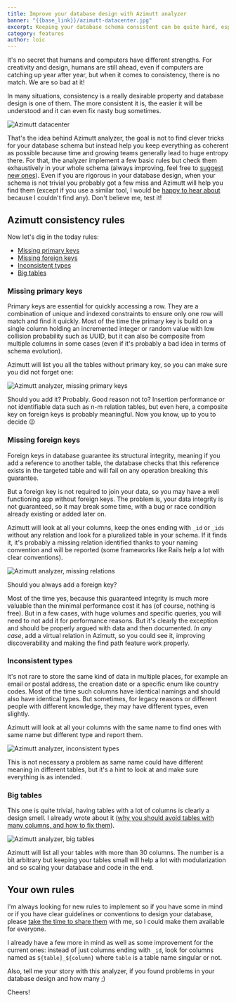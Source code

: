 ```yaml
---
title: Improve your database design with Azimutt analyzer
banner: "{{base_link}}/azimutt-datacenter.jpg"
excerpt: Keeping your database schema consistent can be quite hard, especially when your team is growing. Computers are much better than humans at exhaustivity and consistency, so let join forces and exploit this for the better.
category: features
author: loic
---
```


It's no secret that humans and computers have different strengths. For creativity and design, humans are still ahead, even if computers are catching up year after year, but when it comes to consistency, there is no match. We are so bad at it!

In many situations, consistency is a really desirable property and database design is one of them. The more consistent it is, the easier it will be understood and it can even fix nasty bug sometimes.

![Azimutt datacenter]({{base_link}}/azimutt-datacenter.jpg)

That's the idea behind Azimutt analyzer, the goal is not to find clever tricks for your database schema but instead help you keep everything as coherent as possible because time and growing teams generally lead to huge entropy there. For that, the analyzer implement a few basic rules but check them exhaustively in your whole schema (always improving, feel free to [suggest new ones]({{issues_link}})). Even if you are rigorous in your database design, when your schema is not trivial you probably got a few miss and Azimutt will help you find them (except if you use a similar tool, I would be [happy to hear about]({{azimutt_twitter}}) because I couldn't find any).
Don't believe me, test it!

## Azimutt consistency rules

Now let's dig in the today rules:

- [Missing primary keys](#missing-primary-keys)
- [Missing foreign keys](#missing-foreign-keys)
- [Inconsistent types](#inconsistent-types)
- [Big tables](#big-tables)

### Missing primary keys

Primary keys are essential for quickly accessing a row. They are a combination  of unique and indexed constraints to ensure only one row will match and find it quickly. Most of the time the primary key is build on a single column holding an incremented integer or random value with low collision probability such as UUID, but it can also be composite from multiple columns in some cases (even if it's probably a bad idea in terms of schema evolution).

Azimutt will list you all the tables without primary key, so you can make sure you did not forget one:

![Azimutt analyzer, missing primary keys]({{base_link}}/azimutt-analyzer-missing-primary-keys.jpg)

Should you add it? Probably. Good reason not to? Insertion performance or not identifiable data such as n-m relation tables, but even here, a composite key on foreign keys is probably meaningful. Now you know, up to you to decide 😉

### Missing foreign keys

Foreign keys in database guarantee its structural integrity, meaning if you add a reference to another table, the database checks that this reference exists in the targeted table and will fail on any operation breaking this guarantee.

But a foreign key is not required to join your data, so you may have a well functioning app without foreign keys. The problem is, your data integrity is not guaranteed, so it may break some time, with a bug or race condition already existing or added later on.

Azimutt will look at all your columns, keep the ones ending with `_id` or `_ids` without any relation and look for a pluralized table in your schema. If it finds it, it's probably a missing relation identified thanks to your naming convention and will be reported (some frameworks like Rails help a lot with clear conventions).

![Azimutt analyzer, missing relations]({{base_link}}/azimutt-analyzer-missing-relations.jpg)

Should you always add a foreign key?

Most of the time yes, because this guaranteed integrity is much more valuable than the minimal performance cost it has (of course, nothing is free). But in a few cases, with huge volumes and specific queries, you will need to not add it for performance reasons. But it's clearly the exception and should be properly argued with data and then documented.
*In any case*, add a virtual relation in Azimutt, so you could see it, improving discoverability and making the find path feature work properly.

### Inconsistent types

It's not rare to store the same kind of data in multiple places, for example an email or postal address, the creation date or a specific enum like country codes. Most of the time such columns have identical namings and should also have identical types. But sometimes, for legacy reasons or different people with different knowledge, they may have different types, even slightly.

Azimutt will look at all your columns with the same name to find ones with same name but different type and report them.

![Azimutt analyzer, inconsistent types]({{base_link}}/azimutt-analyzer-inconsistent-types.jpg)

This is not necessary a problem as same name could have different meaning in different tables, but it's a hint to look at and make sure everything is as intended.

### Big tables

This one is quite trivial, having tables with a lot of columns is clearly a design smell. I already wrote about it ([why you should avoid tables with many columns, and how to fix them](./why-you-should-avoid-tables-with-many-columns-and-how-to-fix-them)).

![Azimutt analyzer, big tables]({{base_link}}/azimutt-analyzer-big-tables.jpg)

Azimutt will list all your tables with more than 30 columns. The number is a bit arbitrary but keeping your tables small will help a lot with modularization and so scaling your database and code in the end.

## Your own rules

I'm always looking for new rules to implement so if you have some in mind or if you have clear guidelines or conventions to design your database, please [take the time to share them]({{issues_link}}) with me, so I could make them available for everyone.

I already have a few more in mind as well as some improvement for the current ones: instead of just columns ending with `_id`, look for columns named as `${table]_${column}` where `table` is a table name singular or not.

Also, tell me your story with this analyzer, if you found problems in your database design and how many ;)

Cheers!
